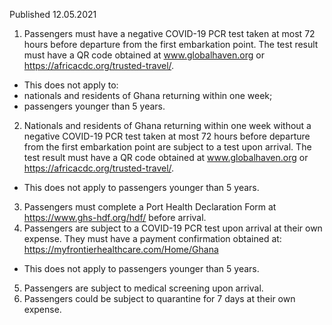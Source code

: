 Published 12.05.2021
1. Passengers must have a negative COVID-19 PCR test taken at most 72 hours before departure from the first embarkation point. The test result must have a QR code obtained at <a href="http://www.globalhaven.org">www.globalhaven.org</a> or <a href="https://africacdc.org/trusted-travel/">https://africacdc.org/trusted-travel/</a>.
- This does not apply to:
- nationals and residents of Ghana returning within one week; 
- passengers younger than 5 years. 
2. Nationals and residents of Ghana returning within one week without a negative COVID-19 PCR test taken at most 72 hours before departure from the first embarkation point are subject to a test upon arrival. The test result must have a QR code obtained at <a href="http://www.globalhaven.org">www.globalhaven.org</a> or <a href="https://africacdc.org/trusted-travel/">https://africacdc.org/trusted-travel/</a>.
- This does not apply to passengers younger than 5 years.
3. Passengers must complete a Port Health Declaration Form at <a href="https://www.ghs-hdf.org/hdf/">https://www.ghs-hdf.org/hdf/</a> before arrival.
4. Passengers are subject to a COVID-19 PCR test upon arrival at their own expense. They must have a payment confirmation obtained at: <a href="https://myfrontierhealthcare.com/Home/Ghana">https://myfrontierhealthcare.com/Home/Ghana</a> 
- This does not apply to passengers younger than 5 years.
5. Passengers are subject to medical screening upon arrival.
6. Passengers could be subject to quarantine for 7 days at their own expense.

